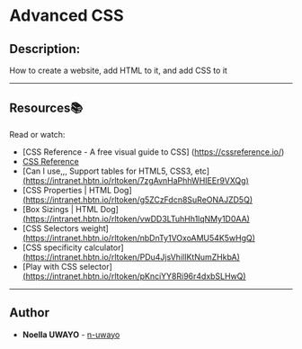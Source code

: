 #  Advanced CSS

## Description:
How to create a website, add HTML to it, and add CSS to it

---

## Resources:books:
Read or watch:
* [CSS Reference - A free visual guide to CSS] (https://cssreference.io/)
* [CSS Reference](http://ref.openweb.io/CSS/)
* [Can I use,,, Support tables for HTML5, CSS3, etc][ (https://intranet.hbtn.io/rltoken/7zgAvnHaPhhWHIEEr9VXQg)](https://caniuse.com/)
* [CSS Properties | HTML Dog][ (https://intranet.hbtn.io/rltoken/g5ZCzFdcn8SuReONAJZD5Q)](https://htmldog.com/references/css/properties/)
* [Box Sizings | HTML Dog] [(https://intranet.hbtn.io/rltoken/vwDD3LTuhHh1lqNMy1D0AA)](https://css-tricks.com/box-sizing/)
* [CSS Selectors weight] [(https://intranet.hbtn.io/rltoken/nbDnTy1VOxoAMU54K5wHgQ)](https://www.standardista.com/wp-content/uploads/2012/01/specificity3.pdf)
* [CSS specificity calculator] [(https://intranet.hbtn.io/rltoken/PDu4JjsVhilIKtNumZHkbA)](https://www.codecaptain.io/tools/css-specificity-calculator)
* [Play with CSS selector] [(https://intranet.hbtn.io/rltoken/pKnciYY8Ri96r4dxbSLHwQ)](https://frontend30.com/css-selectors-cheatsheet/)

---

## Author
* **Noella UWAYO** - [n-uwayo](https://github.com/n-uwayo)
